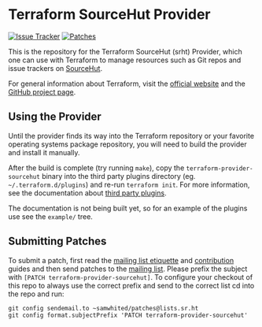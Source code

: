 <!--
    SPDX-FileCopyrightText: 2019 The SourceHut API Contributors

    SPDX-License-Identifier: BSD-2-Clause
-->

# Terraform SourceHut Provider

[![Issue Tracker][badge]][issues]
[![Patches][listbadge]][mailing list]

[badge]: https://img.shields.io/badge/style-todo.sr.ht-green.svg?longCache=true&style=popout-square&label=issues
[listbadge]: https://img.shields.io/badge/style-lists.sr.ht-blue.svg?longCache=true&style=popout-square&label=patches
[issues]: https://todo.sr.ht/~samwhited/terraform-provider-sourcehut


This is the repository for the Terraform SourceHut (srht) Provider, which one
can use with Terraform to manage resources such as Git repos and issue trackers
on [SourceHut].

[SourceHut]: https://sourcehut.org/

For general information about Terraform, visit the [official
website] and the [GitHub project page].

[official website]: https://www.terraform.io/
[GitHub project page]: https://github.com/hashicorp/terraform


## Using the Provider

Until the provider finds its way into the Terraform repository or your favorite
operating systems package repository, you will need to build the provider and
install it manually.

After the build is complete (try running `make`), copy the
`terraform-provider-sourcehut` binary into the third party plugins directory
(eg. `~/.terraform.d/plugins`) and re-run `terraform init`.
For more information, see the documentation about [third party plugins].

The documentation is not being built yet, so for an example of the plugins use
see the `example/` tree.

[third party plugins]: https://www.terraform.io/docs/configuration/providers.html#third-party-plugins


## Submitting Patches

To submit a patch, first read the [mailing list etiquette] and [contribution]
guides and then send patches to the [mailing list].
Please prefix the subject with `[PATCH terraform-provider-sourcehut]`.
To configure your checkout of this repo to always use the correct prefix and
send to the correct list cd into the repo and run:

    git config sendemail.to ~samwhited/patches@lists.sr.ht
    git config format.subjectPrefix 'PATCH terraform-provider-sourcehut'

[mailing list etiquette]: https://man.sr.ht/lists.sr.ht/etiquette.md
[contribution]: https://man.sr.ht/git.sr.ht/send-email.md
[mailing list]: https://lists.sr.ht/~samwhited/patches
